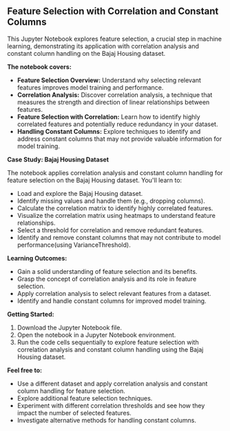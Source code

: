 ## Feature Selection with Correlation and Constant Columns

This Jupyter Notebook explores feature selection, a crucial step in machine learning, demonstrating its application with correlation analysis and constant column handling on the Bajaj Housing dataset.

**The notebook covers:**

* **Feature Selection Overview:** Understand why selecting relevant features improves model training and performance.
* **Correlation Analysis:** Discover correlation analysis, a technique that measures the strength and direction of linear relationships between features.
* **Feature Selection with Correlation:** Learn how to identify highly correlated features and potentially reduce redundancy in your dataset.
* **Handling Constant Columns:** Explore techniques to identify and address constant columns that may not provide valuable information for model training.

**Case Study: Bajaj Housing Dataset**

The notebook applies correlation analysis and constant column handling for feature selection on the Bajaj Housing dataset. You'll learn to:

* Load and explore the Bajaj Housing dataset.
* Identify missing values and handle them (e.g., dropping columns).
* Calculate the correlation matrix to identify highly correlated features.
* Visualize the correlation matrix using heatmaps to understand feature relationships.
* Select a threshold for correlation and remove redundant features.
* Identify and remove constant columns that may not contribute to model performance(using VarianceThreshold).

**Learning Outcomes:**

* Gain a solid understanding of feature selection and its benefits.
* Grasp the concept of correlation analysis and its role in feature selection.
* Apply correlation analysis to select relevant features from a dataset.
* Identify and handle constant columns for improved model training.

**Getting Started:**

1. Download the Jupyter Notebook file.
2. Open the notebook in a Jupyter Notebook environment.
3. Run the code cells sequentially to explore feature selection with correlation analysis and constant column handling using the Bajaj Housing dataset.

**Feel free to:**

* Use a different dataset and apply correlation analysis and constant column handling for feature selection.
* Explore additional feature selection techniques.
* Experiment with different correlation thresholds and see how they impact the number of selected features.
* Investigate alternative methods for handling constant columns.
